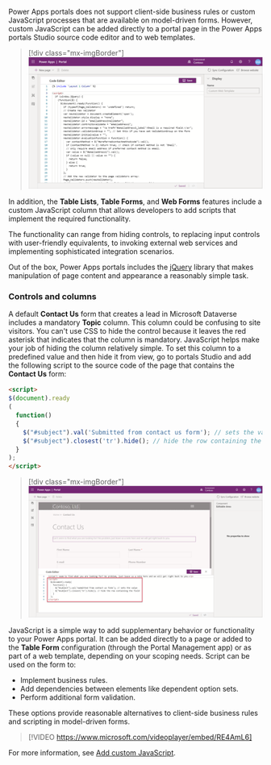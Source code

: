 Power Apps portals does not support client-side business rules or custom JavaScript processes that are available on model-driven forms. However, custom JavaScript can be added directly to a portal page in the Power Apps portals Studio source code editor and to web templates.

> [!div class="mx-imgBorder"]
> [![Screenshot of custom JavaScript added in Portals Studio source code editor.](../media/javascript-template.png)](../media/javascript-template.png#lightbox)

In addition, the **Table Lists**, **Table Forms**, and **Web Forms** features include a custom JavaScript column that allows developers to add scripts that implement the required functionality.

The functionality can range from hiding controls, to replacing input controls with user-friendly equivalents, to invoking external web services and implementing sophisticated integration scenarios.

Out of the box, Power Apps portals includes the [jQuery](https://jquery.com/?azure-portal=true) library that makes manipulation of page content and appearance a reasonably simple task.

### Controls and columns

A default **Contact Us** form that creates a lead in Microsoft Dataverse includes a mandatory **Topic** column. This column could be confusing to site visitors. You can't use CSS to hide the control because it leaves the red asterisk that indicates that the column is mandatory. JavaScript helps make your job of hiding the column relatively simple. To set this column to a predefined value and then hide it from view, go to portals Studio and add the following script to the source code of the page that contains the **Contact Us** form:

```html
<script>
$(document).ready
(
  function()
  {
    $("#subject").val('Submitted from contact us form'); // sets the value
    $("#subject").closest('tr').hide(); // hide the row containing the column
  }
);
</script>
```

> [!div class="mx-imgBorder"]
> [![Screenshot of script added to the source code of the page.](../media/javascript-page.png)](../media/javascript-page.png#lightbox)

JavaScript is a simple way to add supplementary behavior or functionality to your Power Apps portal. It can be added directly to a page or added to the **Table Form** configuration (through the Portal Management app) or as part of a web template, depending on your scoping needs. Script can be used on the form to:

* Implement business rules.
* Add dependencies between elements like dependent option sets.
* Perform additional form validation.

These options provide reasonable alternatives to client-side business rules and scripting in model-driven forms.

> [!VIDEO https://www.microsoft.com/videoplayer/embed/RE4AmL6]

For more information, see [Add custom JavaScript](/powerapps/maker/portals/configure/add-custom-javascript/?azure-portal=true).
